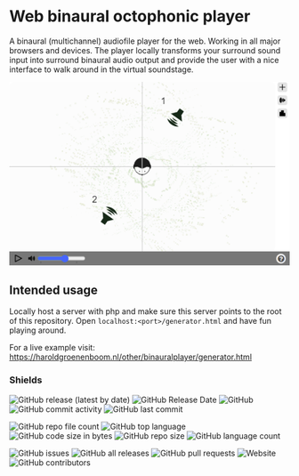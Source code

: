 # Web binaural octophonic player
A binaural (multichannel) audiofile player for the web. Working in all major browsers and devices.
The player locally transforms your surround sound input into surround binaural audio output and provide the user with a nice interface to walk around in the virtual soundstage.

![image](/resources/img/screenshot.png)

## Intended usage
Locally host a server with php and make sure this server points to the root of this repository. 
Open `localhost:<port>/generator.html` and have fun playing around. 

For a live example visit: https://haroldgroenenboom.nl/other/binauralplayer/generator.html

### Shields

![GitHub release (latest by date)](https://img.shields.io/github/v/release/hgroenenboom/Web-binaural-octophonic-player)
![GitHub Release Date](https://img.shields.io/github/release-date/hgroenenboom/Web-binaural-octophonic-player)
![GitHub](https://img.shields.io/github/license/hgroenenboom/Web-binaural-octophonic-player)
![GitHub commit activity](https://img.shields.io/github/commit-activity/y/hgroenenboom/Web-binaural-octophonic-player)
![GitHub last commit](https://img.shields.io/github/last-commit/hgroenenboom/Web-binaural-octophonic-player)

![GitHub repo file count](https://img.shields.io/github/directory-file-count/hgroenenboom/Web-binaural-octophonic-player)
![GitHub top language](https://img.shields.io/github/languages/top/hgroenenboom/Web-binaural-octophonic-player)
![GitHub code size in bytes](https://img.shields.io/github/languages/code-size/hgroenenboom/Web-binaural-octophonic-player)
![GitHub repo size](https://img.shields.io/github/repo-size/hgroenenboom/Web-binaural-octophonic-player)
![GitHub language count](https://img.shields.io/github/languages/count/hgroenenboom/Web-binaural-octophonic-player)

![GitHub issues](https://img.shields.io/github/issues-raw/hgroenenboom/Web-binaural-octophonic-player)
![GitHub all releases](https://img.shields.io/github/downloads/hgroenenboom/Web-binaural-octophonic-player/total)
![GitHub pull requests](https://img.shields.io/github/issues-pr/hgroenenboom/Web-binaural-octophonic-player)
![Website](https://img.shields.io/website?url=https%3A%2F%2Fhgroenenboom.github.io%2FWeb-binaural-octophonic-player%2F)
![GitHub contributors](https://img.shields.io/github/contributors/hgroenenboom/Web-binaural-octophonic-player)
